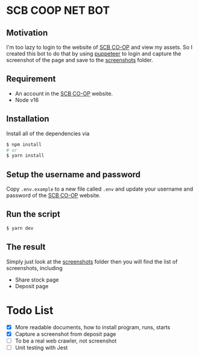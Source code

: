 # SCB COOP NET BOT

## Motivation

I'm too lazy to login to the website of [SCB CO-OP](https://scbcoop.scb.co.th/) and view my assets.
So I created this bot to do that by using [puppeteer](https://github.com/puppeteer/puppeteer) to login and capture the screenshot of the page and save to the [screenshots](./screenshots/) folder.

## Requirement

- An account in the [SCB CO-OP](https://scbcoop.scb.co.th/) website.
- Node v16

## Installation

Install all of the dependencies via

```bash
$ npm install
# or
$ yarn install
```

## Setup the username and password

Copy `.env.example` to a new file called `.env` and update your username and password of the [SCB CO-OP](https://scbcoop.scb.co.th/) website.

## Run the script

```bash
$ yarn dev
```

## The result

Simply just look at the [screenshots](./screenshots) folder then you will find the list of screenshots, including

- Share stock page
- Deposit page

# Todo List
- [x] More readable documents, how to install program, runs, starts
- [x] Capture a screenshot from deposit page
- [ ] To be a real web crawler, not screenshot
- [ ] Unit testing with Jest
